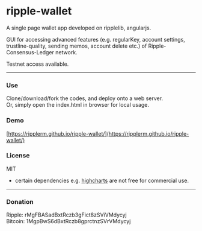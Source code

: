 # ripple-wallet

A single page wallet app developed on ripplelib, angularjs.

GUI for accessing advanced features (e.g. regularKey, account settings, trustline-quality, sending memos, account delete etc.) of Ripple-Consensus-Ledger network.

Testnet access available.

---

### Use
Clone/download/fork the codes, and deploy onto a web server.  
Or, simply open the index.html in browser for local usage.

### Demo
[https://ripplerm.github.io/ripple-wallet/](https://ripplerm.github.io/ripple-wallet/)

### License
MIT  

* certain dependencies e.g. [highcharts](https://www.highcharts.com/license) are not free for commercial use.

---

### Donation
Ripple: rMgFBASadBxtRczb3gFict8zSViVMdycyj  
Bitcoin: 1MgpBwS6dBxtRczb8gprctnzSVrVMdycyj
